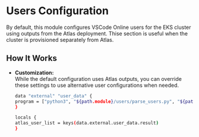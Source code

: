 # Users Configuration

By default, this module configures VSCode Online users for the EKS cluster using outputs from the Atlas deployment. 
Thise section is useful when the cluster is provisioned separately from Atlas.

## How It Works

- **Customization:**  
  While the default configuration uses Atlas outputs, you can override these settings to use alternative user configurations when needed.

   ```bash
   data "external" "user_data" {
   program = ["python3", "${path.module}/users/parse_users.py", "${path.module}/users/user_list.csv"]
   }

   locals {
   atlas_user_list = keys(data.external.user_data.result)
   }
   ```
